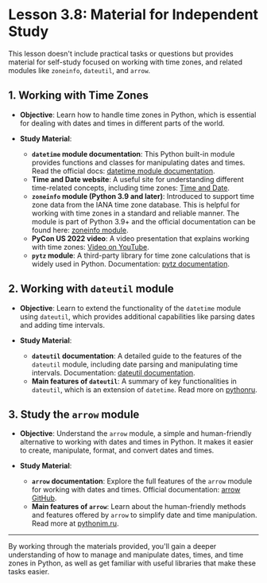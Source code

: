 # Lesson 3.8: Material for Independent Study

This lesson doesn't include practical tasks or questions but provides material for self-study focused on working with time zones, and related modules like `zoneinfo`, `dateutil`, and `arrow`.

## 1. **Working with Time Zones**

-   **Objective**: Learn how to handle time zones in Python, which is essential for dealing with dates and times in different parts of the world.

-   **Study Material**:
    -   **`datetime` module documentation**: This Python built-in module provides functions and classes for manipulating dates and times. Read the official docs: [datetime module documentation](https://docs.python.org/3/library/datetime.html).
    -   **Time and Date website**: A useful site for understanding different time-related concepts, including time zones: [Time and Date](https://www.timeanddate.com/).
    -   **`zoneinfo` module (Python 3.9 and later)**: Introduced to support time zone data from the IANA time zone database. This is helpful for working with time zones in a standard and reliable manner. The module is part of Python 3.9+ and the official documentation can be found here: [zoneinfo module](https://docs.python.org/3/library/zoneinfo.html).
    -   **PyCon US 2022 video**: A video presentation that explains working with time zones: [Video on YouTube](https://www.youtube.com/watch?v=XZlPXLsSU2U).
    -   **`pytz` module**: A third-party library for time zone calculations that is widely used in Python. Documentation: [pytz documentation](https://pypi.python.org/pypi/pytz).

## 2. **Working with `dateutil` module**

-   **Objective**: Learn to extend the functionality of the `datetime` module using `dateutil`, which provides additional capabilities like parsing dates and adding time intervals.

-   **Study Material**:
    -   **`dateutil` documentation**: A detailed guide to the features of the `dateutil` module, including date parsing and manipulating time intervals. Documentation: [dateutil documentation](https://dateutil.readthedocs.io/en/stable/).
    -   **Main features of `dateutil`**: A summary of key functionalities in `dateutil`, which is an extension of `datetime`. Read more on [pythonru](https://pythonru.com/biblioteki/modul-dateutil).

## 3. **Study the `arrow` module**

-   **Objective**: Understand the `arrow` module, a simple and human-friendly alternative to working with dates and times in Python. It makes it easier to create, manipulate, format, and convert dates and times.

-   **Study Material**:
    -   **`arrow` documentation**: Explore the full features of the `arrow` module for working with dates and times. Official documentation: [arrow GitHub](https://github.com/arrow-py/arrow).
    -   **Main features of `arrow`**: Learn about the human-friendly methods and features offered by `arrow` to simplify date and time manipulation. Read more at [pythonim.ru](https://pythonim.ru/moduli/arrow-python).

---

By working through the materials provided, you'll gain a deeper understanding of how to manage and manipulate dates, times, and time zones in Python, as well as get familiar with useful libraries that make these tasks easier.
